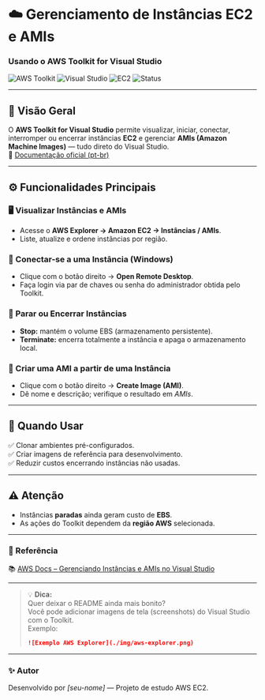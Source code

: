 # ☁️ Gerenciamento de Instâncias EC2 e AMIs  
### Usando o **AWS Toolkit for Visual Studio**

![AWS Toolkit](https://img.shields.io/badge/AWS-Toolkit-orange?logo=amazonaws)
![Visual Studio](https://img.shields.io/badge/Visual%20Studio-IDE-purple?logo=visualstudio)
![EC2](https://img.shields.io/badge/EC2-Compute-blue?logo=amazonec2)
![Status](https://img.shields.io/badge/Status-Ativo-success)

---

## 🧭 Visão Geral  
O **AWS Toolkit for Visual Studio** permite visualizar, iniciar, conectar, interromper ou encerrar instâncias **EC2** e gerenciar **AMIs (Amazon Machine Images)** — tudo direto do Visual Studio.  
📘 [Documentação oficial (pt-br)](https://docs.aws.amazon.com/pt_br/toolkit-for-visual-studio/latest/user-guide/tkv-ec2-ami.html)

---

## ⚙️ Funcionalidades Principais

### 🖥️ Visualizar Instâncias e AMIs  
- Acesse o **AWS Explorer → Amazon EC2 → Instâncias / AMIs**.  
- Liste, atualize e ordene instâncias por região.  

### 🔐 Conectar-se a uma Instância (Windows)  
- Clique com o botão direito → **Open Remote Desktop**.  
- Faça login via par de chaves ou senha do administrador obtida pelo Toolkit.  

### 🛑 Parar ou Encerrar Instâncias  
- **Stop:** mantém o volume EBS (armazenamento persistente).  
- **Terminate:** encerra totalmente a instância e apaga o armazenamento local.  

### 📸 Criar uma AMI a partir de uma Instância  
- Clique com o botão direito → **Create Image (AMI)**.  
- Dê nome e descrição; verifique o resultado em *AMIs*.  

---

## 🧩 Quando Usar  
✅ Clonar ambientes pré-configurados.  
✅ Criar imagens de referência para desenvolvimento.  
✅ Reduzir custos encerrando instâncias não usadas.  

---

## ⚠️ Atenção  
- Instâncias **paradas** ainda geram custo de **EBS**.  
- As ações do Toolkit dependem da **região AWS** selecionada.  

---

### 🔗 Referência  
📚 [AWS Docs – Gerenciando Instâncias e AMIs no Visual Studio](https://docs.aws.amazon.com/pt_br/toolkit-for-visual-studio/latest/user-guide/tkv-ec2-ami.html)

---

> 💡 **Dica:**  
> Quer deixar o README ainda mais bonito?  
> Você pode adicionar imagens de tela (screenshots) do Visual Studio com o Toolkit.  
> Exemplo:
> ```markdown
> ![Exemplo AWS Explorer](./img/aws-explorer.png)
> ```

---

### ✨ Autor
Desenvolvido por *[seu-nome]* — Projeto de estudo AWS EC2.

